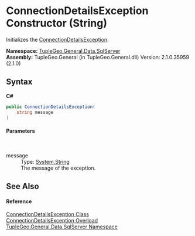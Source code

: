 # ConnectionDetailsException Constructor (String)
 

Initializes the <a href="T_TupleGeo_General_Data_SqlServer_ConnectionDetailsException">ConnectionDetailsException</a>.

**Namespace:**&nbsp;<a href="N_TupleGeo_General_Data_SqlServer">TupleGeo.General.Data.SqlServer</a><br />**Assembly:**&nbsp;TupleGeo.General (in TupleGeo.General.dll) Version: 2.1.0.35959 (2.1.0)

## Syntax

**C#**<br />
``` C#
public ConnectionDetailsException(
	string message
)
```


#### Parameters
&nbsp;<dl><dt>message</dt><dd>Type: <a href="http://msdn2.microsoft.com/en-us/library/s1wwdcbf" target="_blank">System.String</a><br />The message of the exception.</dd></dl>

## See Also


#### Reference
<a href="T_TupleGeo_General_Data_SqlServer_ConnectionDetailsException">ConnectionDetailsException Class</a><br /><a href="Overload_TupleGeo_General_Data_SqlServer_ConnectionDetailsException__ctor">ConnectionDetailsException Overload</a><br /><a href="N_TupleGeo_General_Data_SqlServer">TupleGeo.General.Data.SqlServer Namespace</a><br />